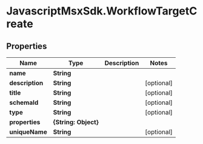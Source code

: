 # JavascriptMsxSdk.WorkflowTargetCreate

## Properties

Name | Type | Description | Notes
------------ | ------------- | ------------- | -------------
**name** | **String** |  | 
**description** | **String** |  | [optional] 
**title** | **String** |  | [optional] 
**schemaId** | **String** |  | [optional] 
**type** | **String** |  | [optional] 
**properties** | **{String: Object}** |  | 
**uniqueName** | **String** |  | [optional] 


